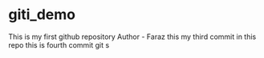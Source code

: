 # giti_demo
This is my first github repository
Author - Faraz 
this my third commit in this repo
this is fourth commit
git s